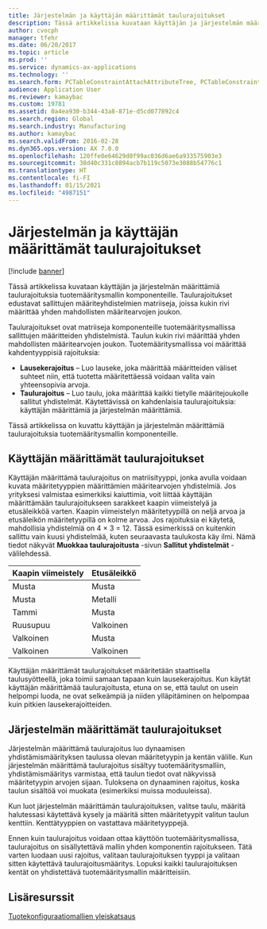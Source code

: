 ```yaml
---
title: Järjestelmän ja käyttäjän määrittämät taulurajoitukset
description: Tässä artikkelissa kuvataan käyttäjän ja järjestelmän määrittämiä taulurajoituksia tuotemääritysmallin komponenteille. Taulurajoitukset edustavat sallittujen määriteyhdistelmien matriiseja, joissa kukin rivi määrittää yhden mahdollisten määritearvojen joukon.
author: cvocph
manager: tfehr
ms.date: 06/20/2017
ms.topic: article
ms.prod: ''
ms.service: dynamics-ax-applications
ms.technology: ''
ms.search.form: PCTableConstraintAttachAttributeTree, PCTableConstraintColumnSystem, PCTableConstraintContentUserDef, PCTableConstraintDefinition, PCTableConstraintWizard
audience: Application User
ms.reviewer: kamaybac
ms.custom: 19781
ms.assetid: 0a4ea930-b344-43a8-871e-d5cd077892c4
ms.search.region: Global
ms.search.industry: Manufacturing
ms.author: kamaybac
ms.search.validFrom: 2016-02-28
ms.dyn365.ops.version: AX 7.0.0
ms.openlocfilehash: 120ffe8e64629d0f99ac036d6ae6a933575903e3
ms.sourcegitcommit: 38d40c331c8894acb7b119c5073e3088b54776c1
ms.translationtype: HT
ms.contentlocale: fi-FI
ms.lasthandoff: 01/15/2021
ms.locfileid: "4987151"
---
```

# <a name="system-defined-and-user-defined-table-constraints"></a>Järjestelmän ja käyttäjän määrittämät taulurajoitukset

[!include [banner](../includes/banner.md)]

Tässä artikkelissa kuvataan käyttäjän ja järjestelmän määrittämiä taulurajoituksia tuotemääritysmallin komponenteille. Taulurajoitukset edustavat sallittujen määriteyhdistelmien matriiseja, joissa kukin rivi määrittää yhden mahdollisten määritearvojen joukon.

Taulurajoitukset ovat matriiseja komponenteille tuotemääritysmallissa sallittujen määritteiden yhdistelmistä. Taulun kukin rivi määrittää yhden mahdollisten määritearvojen joukon. Tuotemääritysmallissa voi määrittää kahdentyyppisiä rajoituksia:

-   **Lausekerajoitus** – Luo lauseke, joka määrittää määritteiden väliset suhteet niin, että tuotetta määritettäessä voidaan valita vain yhteensopivia arvoja.
-   **Taulurajoitus** – Luo taulu, joka määrittää kaikki tietylle määritejoukolle sallitut yhdistelmät. Käytettävissä on kahdenlaisia taulurajoituksia: käyttäjän määrittämiä ja järjestelmän määrittämiä.

Tässä artikkelissa on kuvattu käyttäjän ja järjestelmän määrittämiä taulurajoituksia tuotemääritysmallin komponenteille.

## <a name="user-defined-table-constraints"></a>Käyttäjän määrittämät taulurajoitukset
Käyttäjän määrittämä taulurajoitus on matriisityyppi, jonka avulla voidaan kuvata määritetyyppien määrittämien määritearvojen yhdistelmiä. Jos yrityksesi valmistaa esimerkiksi kaiuttimia, voit liittää käyttäjän määrittämään taulurajoitukseen sarakkeet kaapin viimeistelyä ja etusäleikköä varten. Kaapin viimeistelyn määritetyypillä on neljä arvoa ja etusäleikön määritetyypillä on kolme arvoa. Jos rajoituksia ei käytetä, mahdollisia yhdistelmiä on 4 × 3 = 12. Tässä esimerkissä on kuitenkin sallittu vain kuusi yhdistelmää, kuten seuraavasta taulukosta käy ilmi. Nämä tiedot näkyvät **Muokkaa taulurajoitusta** -sivun **Sallitut yhdistelmät** -välilehdessä.

| Kaapin viimeistely | Etusäleikkö |
|----------------|-------------|
| Musta          | Musta       |
| Musta          | Metalli       |
| Tammi            | Musta       |
| Ruusupuu       | Valkoinen       |
| Valkoinen          | Musta       |
| Valkoinen          | Valkoinen       |

Käyttäjän määrittämät taulurajoitukset määritetään staattisella taulusyötteellä, joka toimii samaan tapaan kuin lausekerajoitus. Kun käytät käyttäjän määrittämää taulurajoitusta, etuna on se, että taulut on usein helpompi luoda, ne ovat selkeämpiä ja niiden ylläpitäminen on helpompaa kuin pitkien lausekerajoitteiden.

## <a name="system-defined-table-constraints"></a>Järjestelmän määrittämät taulurajoitukset
Järjestelmän määrittämä taulurajoitus luo dynaamisen yhdistämismäärityksen taulussa olevan määritetyypin ja kentän välille. Kun järjestelmän määrittämä taulurajoitus sisältyy tuotemääritysmalliin, yhdistämismääritys varmistaa, että taulun tiedot ovat näkyvissä määritetyypin arvojen sijaan. Tuloksena on dynaaminen rajoitus, koska taulun sisältöä voi muokata (esimerkiksi muissa moduuleissa).  

Kun luot järjestelmän määrittämän taulurajoituksen, valitse taulu, määritä halutessasi käytettävä kysely ja määritä sitten määritetyypit valitun taulun kenttiin. Kenttätyyppien on vastattava määritetyyppejä.  

Ennen kuin taulurajoitus voidaan ottaa käyttöön tuotemääritysmallissa, taulurajoitus on sisällytettävä mallin yhden komponentin rajoitukseen. Tätä varten luodaan uusi rajoitus, valitaan taulurajoituksen tyyppi ja valitaan sitten käytettävä taulurajoitusmääritys. Lopuksi kaikki taulurajoituksen kentät on yhdistettävä tuotemääritysmallin määritteisiin.

<a name="additional-resources"></a>Lisäresurssit
--------

[Tuotekonfiguraatiomallien yleiskatsaus](product-configuration-models.md)



